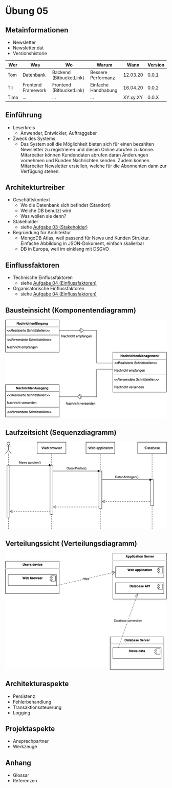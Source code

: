 # Übung 05

## Metainformationen 

* Newsletter
* Newsletter.dat
* Versionshistorie

| Wer    |    Was            |  Wo                     |Warum               |Wann     |Version |
|--------|-------------------|-------------------------|--------------------|---------|--------| 
| Tom    |Datenbank          |Backend (BitbucketLink)  |Bessere Performanz  |12.03.20 |0.0.1   |
| Til    |Frontend Framework |Frontend (BitbucketLink) |Einfache Handhabung |16.04.20 |0.0.2   |
| Timo   |...                |...                      |...                 |XY.xy.XY |0.0.X   |
  
## Einführung
* Leserkreis
  * Anwender, Entwickler, Auftraggeber
* Zweck des Systems  
  * Das System soll die Möglichkeit bieten sich für einen bezahlten Newsletter zu registrieren und diesen Online abrufen zu könne. 
    Mitarbeiter können Kundendaten abrufen daran Änderungen vornehmen und Kunden Nachrichten senden. Zudem können Mitarbeiter Newsletter erstellen,
    welche für die Abonnenten dann zur Verfügung stehen.
  
## Architekturtreiber
* Geschäftskontext
  * Wo die Datenbank sich befindet (Standort)
  * Welche DB benutzt wird
  * Was wollen sie denn?
* Stakeholder
  * siehe [Aufgabe 03 (Stakeholder)](https://github.com/SoenkeSobott/SWAR/blob/master/SWAR-01/Aufgabe-03.md#beschreibung-des-zu-entwickelnden-systems)
* Begründung für Architektur
  * MongoDB Atlas, weil passend für News und Kunden Struktur. Einfache Abbildung in JSON-Dokument, einfach skalierbar
  * DB in Europa, weil im einklang mit DSGVO

## Einflussfaktoren
* Technische Einflussfaktoren
  * siehe [Aufgabe 04 (Einflussfaktoren)](https://github.com/SoenkeSobott/SWAR/blob/master/SWAR-02/Aufgabe-04.md#was-ist-der-input-was-der-output-seiner-t%C3%A4tigkeit-in-bezug-auf-dokumente)
* Organisatorische Einflussfaktoren
  * siehe [Aufgabe 04 (Einflussfaktoren)](https://github.com/SoenkeSobott/SWAR/blob/master/SWAR-02/Aufgabe-04.md#was-ist-der-input-was-der-output-seiner-t%C3%A4tigkeit-in-bezug-auf-dokumente)

## Bausteinsicht (Komponentendiagramm)
![alt text](https://github.com/SoenkeSobott/SWAR/blob/master/SWAR-02/images/Komponentendiagramm.png "Komponentendiagramm")

## Laufzeitsicht (Sequenzdiagramm)
![alt text](https://github.com/SoenkeSobott/SWAR/blob/master/SWAR-02/images/Sequenzdiagramm.png "Sequenzdiagramm")

## Verteilungssicht (Verteilungsdiagramm)
![alt text](https://github.com/SoenkeSobott/SWAR/blob/master/SWAR-02/images/Verteilungsdiagramm.png "Verteilungsdiagramm")

## Architekturaspekte
* Persistenz
* Fehlerbehandlung
* Transaktionssteuerung
* Logging

## Projektaspekte
* Ansprechpartner
* Werkzeuge

## Anhang
* Glossar
* Referenzen